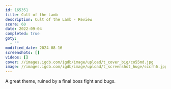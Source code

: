 ```yaml
---
id: 165351
title: Cult of the Lamb
description: Cult of the Lamb - Review
score: 60
date: 2022-09-04
completed: true
goty:
  - ""
modified_date: 2024-08-16
screenshots: []
videos: []
cover: //images.igdb.com/igdb/image/upload/t_cover_big/co55md.jpg
image: //images.igdb.com/igdb/image/upload/t_screenshot_huge/sccrh6.jpg
---
```

A great theme, ruined by a final boss fight and bugs.
